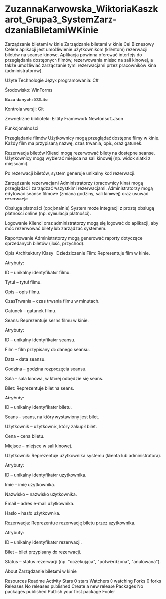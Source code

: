 # ZuzannaKarwowska_WiktoriaKaszkarot_Grupa3_SystemZarz-dzaniaBiletamiWKinie
Zarządzanie biletami w kinie
Zarządzanie biletami w kinie Cel Biznesowy Celem aplikacji jest umożliwienie użytkownikom (klientom) rezerwacji biletów na seanse kinowe. Aplikacja powinna oferować interfejs do przeglądania dostępnych filmów, rezerwowania miejsc na sali kinowej, a także umożliwiać zarządzanie tymi rezerwacjami przez pracowników kina (administratorów).

Użyte Technologie Język programowania: C#

Środowisko: WinForms

Baza danych: SQLite

Kontrola wersji: Git

Zewnętrzne biblioteki: Entity Framework Newtonsoft.Json

Funkcjonalności

Przeglądanie filmów Użytkownicy mogą przeglądać dostępne filmy w kinie.
Każdy film ma przypisaną nazwę, czas trwania, opis, oraz gatunek.

Rezerwacja biletów Klienci mogą rezerwować bilety na dostępne seanse.
Użytkownicy mogą wybierać miejsca na sali kinowej (np. widok siatki z miejscami).

Po rezerwacji biletów, system generuje unikalny kod rezerwacji.

Zarządzanie rezerwacjami Administratorzy (pracownicy kina) mogą przeglądać i zarządzać wszystkimi rezerwacjami.
Administratorzy mogą edytować seanse filmowe (zmiana godziny, sali kinowej) oraz usuwać rezerwacje.

Obsługa płatności (opcjonalnie) System może integracji z prostą obsługą płatności online (np. symulacja płatności).

Logowanie Klienci oraz administratorzy mogą się logować do aplikacji, aby móc rezerwować bilety lub zarządzać systemem.

Raportowanie Administratorzy mogą generować raporty dotyczące sprzedanych biletów (ilość, przychód).

Opis Architektury Klasy i Dziedziczenie Film: Reprezentuje film w kinie.

Atrybuty:

ID – unikalny identyfikator filmu.

Tytuł – tytuł filmu.

Opis – opis filmu.

CzasTrwania – czas trwania filmu w minutach.

Gatunek – gatunek filmu.

Seans: Reprezentuje seans filmu w kinie.

Atrybuty:

ID – unikalny identyfikator seansu.

Film – film przypisany do danego seansu.

Data – data seansu.

Godzina – godzina rozpoczęcia seansu.

Sala – sala kinowa, w której odbędzie się seans.

Bilet: Reprezentuje bilet na seans.

Atrybuty:

ID – unikalny identyfikator biletu.

Seans – seans, na który wystawiony jest bilet.

Użytkownik – użytkownik, który zakupił bilet.

Cena – cena biletu.

Miejsce – miejsce w sali kinowej.

Użytkownik: Reprezentuje użytkownika systemu (klienta lub administratora).

Atrybuty:

ID – unikalny identyfikator użytkownika.

Imie – imię użytkownika.

Nazwisko – nazwisko użytkownika.

Email – adres e-mail użytkownika.

Hasło – hasło użytkownika.

Rezerwacja: Reprezentuje rezerwację biletu przez użytkownika.

Atrybuty:

ID – unikalny identyfikator rezerwacji.

Bilet – bilet przypisany do rezerwacji.

Status – status rezerwacji (np. "oczekująca", "potwierdzona", "anulowana").

About
Zarządzanie biletami w kinie

Resources
 Readme
 Activity
Stars
 0 stars
Watchers
 0 watching
Forks
 0 forks
Releases
No releases published
Create a new release
Packages
No packages published
Publish your first package
Footer
